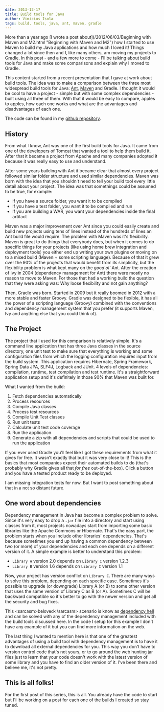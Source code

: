 ```yaml
---
date: 2013-12-17
title: Build tools for Java
author: Vinicius Isola
tags: build, tools, java, ant, maven, gradle
---
```

More than a year ago [I wrote a post about](/2012/06/03/Beginning with Maven and M2.html "Beginning with Maven and M2") how I started to use Maven to build my Java applications and how much I loved it! Things changed a lot since then and I, like many others, am moving my projects to [Gradle](http://www.gradle.org). In this post - and a few more to come - I'll be talking about build tools for Java and make some comparisons and explain why I moved to Gradle.

This content started from a recent presentation that I gave at work about build tools. The idea was to make a comparison between the three most widespread build tools for Java: [Ant](http://ant.apache.org/), [Maven](http://maven.apache.org/) and Gradle. I thought it would be cool to have a project - simple but with some complex dependencies - built using all three of them. With that it would be easy to compare, apples to apples, how each one works and what are the advantages and disadvantages of each one.

<!-- more -->

The code can be found in my [github repository](https://github.com/visola/bearprogrammer-examples/tree/master/build-tools).

## History

From what I know, Ant was one of the first build tools for Java. It came from one of the developers of Tomcat that wanted a tool to help them build it. After that it became a project from Apache and many companies adopted it because it was really easy to use and understand.

After some years building with Ant it became clear that almost every project followed similar folder structure and used similar dependencies. Maven was born with the idea that you shouldn't need to tell your build tool every little detail about your project. The idea was that somethings could be assumed to be true, for example:

- If you have a source folder, you want it to be compiled
- If you have a test folder, you want it to be compiled and run
- If you are building a WAR, you want your dependencies inside the final artifact

Maven was a major improvement over Ant since you could easily create and build new projects using tens of lines instead of the hundreds of lines an Ant build file would require. The problem with Maven was it's flexibility. Maven is great to do things that everybody does, but when it comes to do specific things for your projects (like using home brew integration and deployment tools) you either end up writing your own plugins or moving on to a mixed build (Maven + some scripting language). Because of that it grew over the 90% of the projects that would benefit from its simplicity, but the flexibility problem is what kept many on the *good ol'* Ant. After the creation of Ivy in 2004 (dependency management for Ant) there were mostly no reason to move to Maven. For those that had a working build the question that they were asking was: Why loose flexibility and not gain anything?

Then, Gradle was born. Started in 2009 but it really boomed in 2012 with a more stable and faster Groovy. Gradle was designed to be flexible, it has all the power of a scripting language (Groovy) combined with the conventions and dependency management system that you prefer (it supports Maven, Ivy and anything else that you could think of).

## The Project

The project that I used for this comparison is relatively simple. It's a command line application that has three Java classes in the source directory, one unit test to make sure that everything is working and some configuration files from which the logging configuration requires input from the build system. This application requires Hibernate, Spring Framework, Spring Data JPA, SLF4J, Logback and JUnit. 4 levels of dependencies: compilation, runtime, test compilation and test runtime. It's a straightforward application setup and it's definitely in those 90% that Maven was built for.

What I wanted from the build:

1. Fetch dependencies automatically
1. Process resources
1. Compile Java classes
1. Process test resources
1. Compile Unit Test classes
1. Run unit tests
1. Calculate unit test code coverage
1. Run the application
1. Generate a zip with all dependencies and scripts that could be used to run the application

If you ever used Gradle you'll feel like I got these requirements from what it gives for free. It wasn't exactly that but it was very close to it! This is the basics that most companies expect their automated builds to do (that's probably why Gradle gives all that *for free* out-of-the-box). Click a button and you have a tested product ready to be deployed.

I am missing integration tests for now. But I want to post something about that in a not so distant future.

## One word about dependencies

Dependency management in Java has become a complex problem to solve. Since it's very easy to drop a `.jar` file into a directory and start using classes from it, most projects nowadays start from importing some basic libraries like the Apache Commons or Hibernate. That's the easy part, the problem starts when you include other libraries' dependencies. That's because sometimes you end up having a common dependency between two (or more) of your dependencies and each one depends on a different version of it. A simple example is better to understand this problem:

- `Library A` version 2.0 depends on `Library C` version 1.2.3
- `Library B` version 1.6 depends on `Library C` version 1.1

Now, your project has version conflict on `Library C`. There are many ways to solve this problem, depending on each specific case. Sometimes it's possible to upgrade (or downgrade) Library A (or B) to some other version that uses the same version of Library C as B (or A). Sometimes C will be backward compatible so it's better to go with the newer version and get all the security and bug fixes.

This &lt;sarcasm&gt;beloved&lt;/sarcasm&gt; scenario is know as [dependency hell](http://en.wikipedia.org/wiki/Dependency_hell) and can be solved with any of the dependency management included with the build tools discussed here. In the code I setup for this example I don't have any example of it but you can find more information on the web.

The last thing I wanted to mention here is that one of the greatest advantages of using a build tool with dependency management is to have it to download all external dependencies for you. This way you don't have to version control code that's not yours, or to go around the web hunting jar files just to learn that your code doesn't work with the latest version of some library and you have to find an older version of it. I've been there and believe me, it's not pretty.

## This is all folks!

For the first post of this series, this is all. You already have the code to start but I'll be working on a post for each one of the builds I created so stay tuned.
